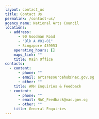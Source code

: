 ```yaml
---
layout: contact_us
title: Contact Us
permalink: /contact-us/
agency_name: National Arts Council
locations:
  - address:
      - 90 Goodman Road
      - "Blk A #01-01"
      - Singapore 439053
    operating_hours: []
    maps_link: ""
    title: Main Office
contacts:
  - content:
      - phone: ""
      - email: artsresourcehub@nac.gov.sg
      - other: ""
    title: ARH Enquiries & Feedback
  - content:
      - phone: ""
      - email: NAC_Feedback@nac.gov.sg
      - other: ""
    title: General Enquiries
---
```

